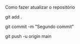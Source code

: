Como fazer atualizar o repositório

git add .

git commit -m "Segundo commit"

git push -u origin main
